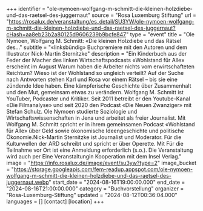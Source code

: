 +++
identifier = "ole-nymoen-wolfgang-m-schmitt-die-kleinen-holzdiebe-und-das-raetsel-des-juggernaut"
source = "Rosa Luxemburg Stiftung"
url = "https://rosalux.de/veranstaltung/es_detail/SU3YW/ole-nymoen-wolfgang-m-schmitt-die-kleinen-holzdiebe-und-das-raetsel-des-juggernaut?cHash=aa8eb23b2a80125d9606239b9bcfe847"
type = "event"
title = "Ole Nymoen, Wolfgang M. Schmitt: «Die kleinen Holzdiebe und das Rätsel des…"
subtitle = "«linksbündig» Buchpremiere mit den Autoren und dem Illustrator Nick-Martin Sternitzke"
description = "Ein Kinderbuch aus der Feder der Macher des linken Wirtschaftspodcasts «Wohlstand für Alle» erscheint im August 
Warum haben die Arbeiter nichts vom erwirtschafteten Reichtum? Wieso ist der Wohlstand so ungleich verteilt? Auf der Suche nach Antworten stehen Karl und Rosa vor einem Rätsel – bis sie eine zündende Idee haben. Eine kämpferische Geschichte über Zusammenhalt und den Mut, gemeinsam etwas zu verändern.
Wolfgang M. Schmitt ist YouTuber, Podcaster und Kritiker. Seit 2011 betreibt er den Youtube-Kanal «Die Filmanalyse» und seit 2020 den Podcast «Die Neuen Zwanziger» mit Stefan Schulz.
Ole Nymoen studierte Soziologie und Wirtschaftswissenschaften in Jena und arbeitet als freier Journalist. Mit Wolfgang M. Schmitt spricht er in ihrem gemeinsamen Podcast «Wohlstand für Alle» über Geld sowie ökonomische Ideengeschichte und politische Ökonomie.Nick-Martin Sternitzke ist Journalist und Moderator. Für die Kulturwellen der ARD schreibt und spricht er über Operette. Mit 
Für die Teilnahme vor Ort ist eine Anmeldung erforderlich (s.o.). 
Die Veranstaltung wird auch per 
Eine Veranstaltungin Kooperation mit dem Insel Verlag."
image = "https://info.rosalux.de/image/event/su3yw?type=2"
image_bucket = "https://storage.googleapis.com/fem-readup.appspot.com/ole-nymoen-wolfgang-m-schmitt-die-kleinen-holzdiebe-und-das-raetsel-des-juggernaut.webp"
start_date = "2024-08-16T19:00:00.000"
end_date = "2024-08-16T21:00:00.000"
category = "Buchvorstellung"
organizer = "Rosa-Luxemburg-Stiftung"
updated = "2024-08-12T00:36:04.000"
languages = []
[contact]
[location]
+++